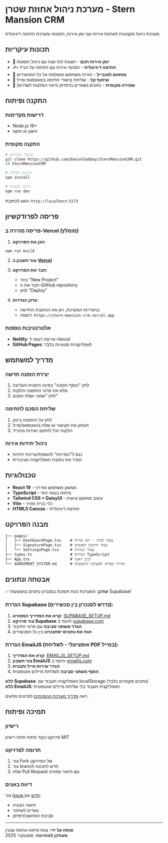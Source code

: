 # מערכת ניהול אחוזת שטרן - Stern Mansion CRM

מערכת ניהול מקצועית לאחוזת אירוח עם יומן אירוח, הזמנות ומערכת חתימה דיגיטלית.

## תכונות עיקריות

- 📅 **יומן אירוח חכם** - תצוגת לוח שנה עם ניהול הזמנות
- ✍️ **חתימה דיגיטלית** - הסכמי אירוח עם חתימה על הנייד
- 📱 **מותאם למובייל** - חוויית משתמש מושלמת על כל המכשירים
- 🔗 **שיתוף קל** - שליחת קישורי חתימה בוואטסאפ ומייל
- 💾 **שמירה מקומית** - נתונים נשמרים בדפדפן (ראה המלצות לשדרוג)

## התקנה ופיתוח

### דרישות מקדימות
- Node.js 16+ 
- npm או yarn

### התקנה מקומית
```bash
# שכפול הפרויקט
git clone https://github.com/DanielGabbay/SternMansionCRM.git
cd SternMansionCRM

# התקנת חבילות
npm install

# הרצה מקומית
npm run dev
```

הגש לכתובת: `http://localhost:5173`

## פריסה לפרודקשיון

### פריסה מהירה ב-Vercel (מומלץ)

1. **הכן את הפרויקט**:
```bash
npm run build
```

2. **צור חשבון ב-[Vercel](https://vercel.com)**

3. **חבר את הפרויקט**:
   - בחר "New Project"
   - חבר את ה-GitHub repository
   - לחץ "Deploy"

4. **עדכן הגדרות**:
   - בהגדרות המערכת, הזן את הכתובת החדשה
   - דוגמה: `https://stern-mansion-crm.vercel.app`

### אלטרנטיבות נוספות
- **Netlify**: פריסה דומה ל-Vercel
- **GitHub Pages**: לאפליקציות סטטיות בלבד

## מדריך למשתמש

### יצירת הזמנה חדשה
1. לחץ "הוסף הזמנה" בפינה הימנית העליונה
2. מלא את פרטי ההזמנה והלקוח
3. לחץ "שמור ושלח הסכם"

### שליחת הסכם לחתימה
1. לחץ על ההזמנה ביומן
2. העתק את הקישור או שלח בוואטסאפ/מייל
3. הלקוח יוכל לחתום ישירות מהנייד

### ניהול יחידות אירוח
- כנס ל"הגדרות" להוספת/עריכת יחידות
- הגדר את כתובת האפליקציה הציבורית

## טכנולוגיות

- **React 19** - ממשק משתמש מודרני
- **TypeScript** - פיתוח בטוח יותר
- **Tailwind CSS + DaisyUI** - עיצוב מותאם אישית
- **Vite** - כלי בנייה מהיר
- **HTML5 Canvas** - חתימה דיגיטלית

## מבנה הפרויקט

```
├── pages/
│   ├── DashboardPage.tsx    # עמוד הבית - יומן אירוח
│   ├── SignaturePage.tsx    # עמוד חתימת הסכמים
│   └── SettingsPage.tsx     # עמוד הגדרות
├── types.ts                 # הגדרות TypeScript
├── App.tsx                  # רכיב ראשי
└── AGREEMENT_SYSTEM.md      # מדריך מפורט למערכת ההסכמים
```

## אבטחה ונתונים

✅ **עודכן**: המערכת כעת תומכת בסנכרון נתונים באמצעות Supabase!

### הגדרת Supabase (נדרש לסנכרון בין מכשירים):
1. **קרא את המדריך המפורט**: [SUPABASE_SETUP.md](./SUPABASE_SETUP.md)
2. **צור פרויקט Supabase** חינמי ב-[supabase.com](https://supabase.com)
3. **הגדר משתני סביבה** עם פרטי החיבור
4. **הנח את נתונים יסתנכרנו** בין כל המכשירים

### הגדרת EmailJS (אופציונלי - לשליחת PDF במייל):
1. **קרא את המדריך**: [EMAILJS_SETUP.md](./EMAILJS_SETUP.md)
2. **צור חשבון EmailJS** חינמי ב-[emailjs.com](https://emailjs.com)
3. **הגדר שירות מייל ותבנית**
4. **הוסף משתני סביבה** לשליחת מיילים אוטומטית

**ללא Supabase**: האפליקציה תעבוד עם localStorage (נתונים מקומיים בלבד)  
**ללא EmailJS**: האפליקציה תעבוד בלי שליחת מיילים אוטומטית

ראה [מדריך מערכת ההסכמים](./AGREEMENT_SYSTEM.md) לפרטים מלאים.

## תמיכה ופיתוח

### רישיון
פרויקט בקוד פתוח תחת רישיון MIT

### תרומה לפרויקט
1. צור Fork של הפרויקט
2. צור branch חדש לתכונה
3. שלח Pull Request עם תיאור מפורט

### דיווח באגים
צור [Issue חדש](https://github.com/DanielGabbay/SternMansionCRM/issues) עם:
- תיאור הבעיה
- צעדים לשחזור
- סביבת המחשב/דפדפן

---

**פותח על ידי**: צוות פיתוח אחוזת שטרן  
**מעודכן לאחרונה**: ספטמבר 2025
